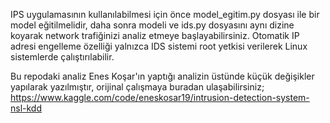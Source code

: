 IPS uygulamasının kullanılabilmesi için önce model_egitim.py dosyası ile bir model eğitilmelidir, daha sonra modeli ve ids.py dosyasını aynı dizine koyarak network trafiğinizi analiz etmeye başlayabilirsiniz. Otomatik IP adresi engelleme özelliği yalnızca IDS sistemi root yetkisi verilerek Linux sistemlerde çalıştırılabilir.

Bu repodaki analiz Enes Koşar'ın yaptığı analizin üstünde küçük değişikler yapılarak yazılmıştır, orijinal çalışmaya buradan ulaşabilirsiniz; https://www.kaggle.com/code/eneskosar19/intrusion-detection-system-nsl-kdd
